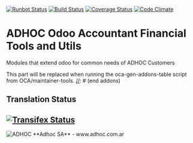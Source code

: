 [![Runbot Status](http://runbot.adhoc.com.ar/runbot/badge/flat/16/8.0.svg)](http://runbot.adhoc.com.ar/runbot/repo/github-com-ingadhoc-account-financial-tools-16)
[![Build Status](https://travis-ci.org/ingadhoc/account-financial-tools.svg?branch=8.0)](https://travis-ci.org/ingadhoc/account-financial-tools)
[![Coverage Status](https://coveralls.io/repos/ingadhoc/account-financial-tools/badge.png?branch=8.0)](https://coveralls.io/r/ingadhoc/account-financial-tools?branch=8.0)
[![Code Climate](https://codeclimate.com/github/ingadhoc/account-financial-tools/badges/gpa.svg)](https://codeclimate.com/github/ingadhoc/account-financial-tools)

# ADHOC Odoo Accountant Financial Tools and Utils

Modules that extend odoo for common needs of ADHOC Customers

[//]: # (addons)
This part will be replaced when running the oca-gen-addons-table script from OCA/maintainer-tools.
[//]: # (end addons)

Translation Status
------------------
[![Transifex Status](https://www.transifex.com/projects/p/ingadhoc-account-financial-tools-8-0/chart/image_png)](https://www.transifex.com/projects/p/ingadhoc-account-financial-tools-8-0)
----

<img alt="ADHOC" src="http://fotos.subefotos.com/83fed853c1e15a8023b86b2b22d6145bo.png" />
**Adhoc SA** - www.adhoc.com.ar
